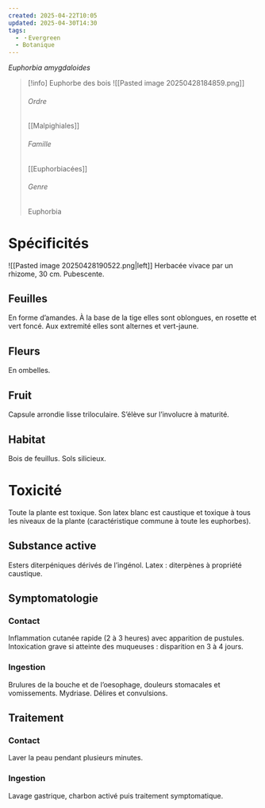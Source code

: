 ```yaml
---
created: 2025-04-22T10:05
updated: 2025-04-30T14:30
tags:
  - ・Evergreen
  - Botanique
---
```

*Euphorbia amygdaloides*

>[!info] Euphorbe des bois
> ![[Pasted image 20250428184859.png]]
> ###### Ordre
> [[Malpighiales]]
> ###### Famille
> [[Euphorbiacées]]
> ###### Genre
> Euphorbia

# Spécificités
![[Pasted image 20250428190522.png|left]]
Herbacée vivace par un rhizome, 30 cm.
Pubescente.

## Feuilles

En forme d’amandes.
À la base de la tige elles sont oblongues, en rosette et vert foncé.
Aux extremité elles sont alternes et vert-jaune.

## Fleurs

En ombelles.

## Fruit

Capsule arrondie lisse triloculaire.
S’élève sur l’involucre à maturité.

## Habitat
Bois de feuillus.
Sols silicieux.

# Toxicité

Toute la plante est toxique.
Son latex blanc est caustique et toxique à tous les niveaux de la plante (caractéristique commune à toute les euphorbes).

## Substance active

Esters diterpéniques dérivés de l’ingénol.
Latex : diterpènes à propriété caustique.
## Symptomatologie
### Contact
Inflammation cutanée rapide (2 à 3 heures) avec apparition de pustules.
Intoxication grave si atteinte des muqueuses : disparition en 3 à 4 jours.
### Ingestion
Brulures de la bouche et de l’oesophage, douleurs stomacales et vomissements.
Mydriase.
Délires et convulsions.
## Traitement
### Contact
Laver la peau pendant plusieurs minutes.
### Ingestion
Lavage gastrique, charbon activé puis traitement symptomatique.